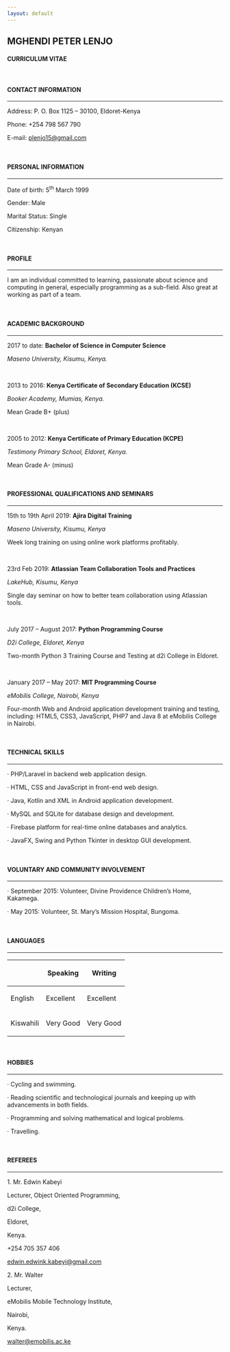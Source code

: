 ```yaml
---
layout: default
---
```


<h2>MGHENDI PETER LENJO</h2>

<h4>CURRICULUM VITAE</h4>

<br>

<h4>CONTACT INFORMATION</h4><hr>

<p>Address: P. O. Box 1125 – 30100, Eldoret-Kenya</p>

<p>Phone: +254 798 567 790</p>

<p>E-mail: <a href="mailto:plenjo15@gmail.com">plenjo15@gmail.com</a></p>

<br>

<h4>PERSONAL INFORMATION</h4><hr>

<p>Date of birth: 5<sup>th</sup> March 1999</p>

<p>Gender: Male</p>

<p>Marital Status: Single</p>

<p>Citizenship: Kenyan</p>

<br>

<h4>PROFILE</h4><hr>

<p>I am an individual committed to learning, passionate about science and computing in general, especially programming as a sub-field. Also great at working as part of a team.</p>

<br>

<h4>ACADEMIC BACKGROUND</h4><hr>

<p>2017 to date: <strong>Bachelor of Science in Computer Science</strong></p>

<p><em>Maseno University, Kisumu, Kenya.</em></p>

<br>

<p>2013 to 2016: <strong>Kenya Certificate of Secondary Education (KCSE)</strong></p>

<p><em>Booker Academy, Mumias, Kenya.</em></p>

<p>Mean Grade B+ (plus)</p>

<br>

<p>2005 to 2012: <strong>Kenya Certificate of Primary Education (KCPE)</strong></p>

<p><em>Testimony Primary School, Eldoret, Kenya.</em></p>

<p>Mean Grade A- (minus)</p>

<br>

<h4>PROFESSIONAL QUALIFICATIONS AND SEMINARS</h4><hr>

<p>15th to 19th April 2019: <strong>Ajira Digital Training</strong></p>

<p><em>Maseno University, Kisumu, Kenya</em></p>

<p>Week long training on using online work platforms profitably.</p>

<br>

<p>23rd Feb 2019: <strong>Atlassian Team Collaboration Tools and Practices</strong></p>

<p><em>LakeHub, Kisumu, Kenya</em></p>

<p>Single day seminar on how to better team collaboration using Atlassian tools.</p>

<br>

<p>July 2017 – August 2017: <strong>Python Programming Course</strong></p>

<p><em>D2i College, Eldoret, Kenya</em></p>

<p>Two-month Python 3 Training Course and Testing at d2i College in Eldoret.</p>

<br>

<p>January 2017 – May 2017: <strong>MIT Programming Course</strong></p>

<p><em>eMobilis College, Nairobi, Kenya</em></p>

<p>Four-month Web and Android application development training and testing, including: HTML5, CSS3, JavaScript, PHP7 and Java 8 at eMobilis College in Nairobi.</p>

<br>

<h4>TECHNICAL SKILLS</h4><hr>

<p>· PHP/Laravel in backend web application design.</p>

<p>· HTML, CSS and JavaScript in front-end web design.</p>

<p>· Java, Kotlin and XML in Android application development.</p>

<p>· MySQL and SQLite for database design and development.</p>

<p>· Firebase platform for real-time online databases and analytics.</p>

<p>· JavaFX, Swing and Python Tkinter in desktop GUI development.</p><br>

<h4>VOLUNTARY AND COMMUNITY INVOLVEMENT</h4><hr>

<p>· September 2015: Volunteer, Divine Providence Children’s Home, Kakamega.</p>

<p>· May 2015: Volunteer, St. Mary’s Mission Hospital, Bungoma.</p>

<br>

<h4>LANGUAGES</h4><hr>

<table>
<thead>
<tr>
<th></th>
<th><p>Speaking</p></th>
<th><p>Writing</p></th>
</tr>

</thead>
<tbody>

<tr>
<td><p>English</p></td>
<td><p>Excellent</p></td>
<td><p>Excellent</p></td>
</tr>

<tr>
<td><p>Kiswahili</p></td>
<td><p>Very Good</p></td>
<td><p>Very Good</p></td>
</tr>

</tbody>
</table>

<br>

<h4>HOBBIES</h4><hr>

<p>· Cycling and swimming.</p>

<p>· Reading scientific and technological journals and keeping up with advancements in both fields.</p>

<p>· Programming and solving mathematical and logical problems.</p>

<p>· Travelling.</p>

<br>

<h4>REFEREES</h4><hr>

<p>1. Mr. Edwin Kabeyi</p>

<p>Lecturer, Object Oriented Programming,</p>

<p>d2i College,</p>

<p>Eldoret,</p>

<p>Kenya.</p>

<p>+254 705 357 406</p>

<p><a href="mailto:edwin.edwink.kabeyi@gmail.com">edwin.edwink.kabeyi@gmail.com</a></p>

<p>2. Mr. Walter</p>

<p>Lecturer,</p>

<p>eMobilis Mobile Technology Institute,</p>

<p>Nairobi,</p>

<p>Kenya.</p>

<p><a href="mailto:walter@emobilis.ac.ke">walter@emobilis.ac.ke</a></p>
